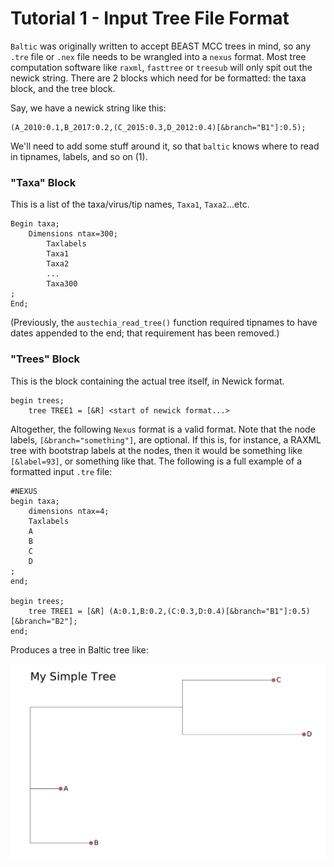 # Tutorial 1 - Input Tree File Format
`Baltic` was originally written to accept BEAST MCC trees in mind, so any `.tre` file or `.nex` file needs to be wrangled into a `nexus` format. Most tree computation software like `raxml`, `fasttree` or `treesub` will only spit out the newick string. There are 2 blocks which need for be formatted: the taxa block, and the tree block.

Say, we have a newick string like this:

```
(A_2010:0.1,B_2017:0.2,(C_2015:0.3,D_2012:0.4)[&branch="B1"]:0.5);
```

We'll need to add some stuff around it, so that `baltic` knows where to read in tipnames, labels, and so on (1).

### "Taxa" Block

This is a list of the taxa/virus/tip names, `Taxa1`, `Taxa2`...etc.

```
Begin taxa;
    Dimensions ntax=300;
        Taxlabels
        Taxa1
        Taxa2
        ...
        Taxa300
;
End;
```

(Previously, the `austechia_read_tree()` function required tipnames to have dates appended to the end; that requirement has been removed.)

### "Trees" Block
This is the block containing the actual tree itself, in Newick format.

```
begin trees;
    tree TREE1 = [&R] <start of newick format...>
```

Altogether, the following `Nexus` format is a valid format. Note that the node labels, `[&branch="something"]`, are optional. If this is, for instance, a RAXML tree with bootstrap labels at the nodes, then it would be something like `[&label=93]`, or something like that. The following is a full example of a formatted input `.tre` file:

```
#NEXUS
begin taxa;
    dimensions ntax=4;
	Taxlabels
	A
	B
	C
	D
;
end;

begin trees;
    tree TREE1 = [&R] (A:0.1,B:0.2,(C:0.3,D:0.4)[&branch="B1"]:0.5)[&branch="B2"];
end;
```

Produces a tree in Baltic tree like:

![Image of Wikitree](https://github.com/Don86/baltic3/blob/master/assets/my_simple_tre.png)
